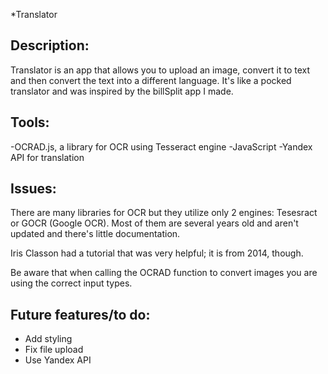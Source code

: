 *Translator

Description:
--
Translator is an app that allows you to upload an image, convert it to text and then convert the text into a different language. It's like a pocked translator and was inspired by the billSplit app I made.

Tools:
--
-OCRAD.js, a library for OCR using Tesseract engine
-JavaScript
-Yandex API for translation

Issues:
--
There are many libraries for OCR but they utilize only 2 engines: Tesesract or GOCR (Google OCR). Most of them are several years old and aren't updated and there's little documentation. 

Iris Classon had a tutorial that was very helpful; it is from 2014, though. 

Be aware that when calling the OCRAD function to convert images you are using the correct input types. 

Future features/to do:
--

- Add styling
- Fix file upload 
- Use Yandex API